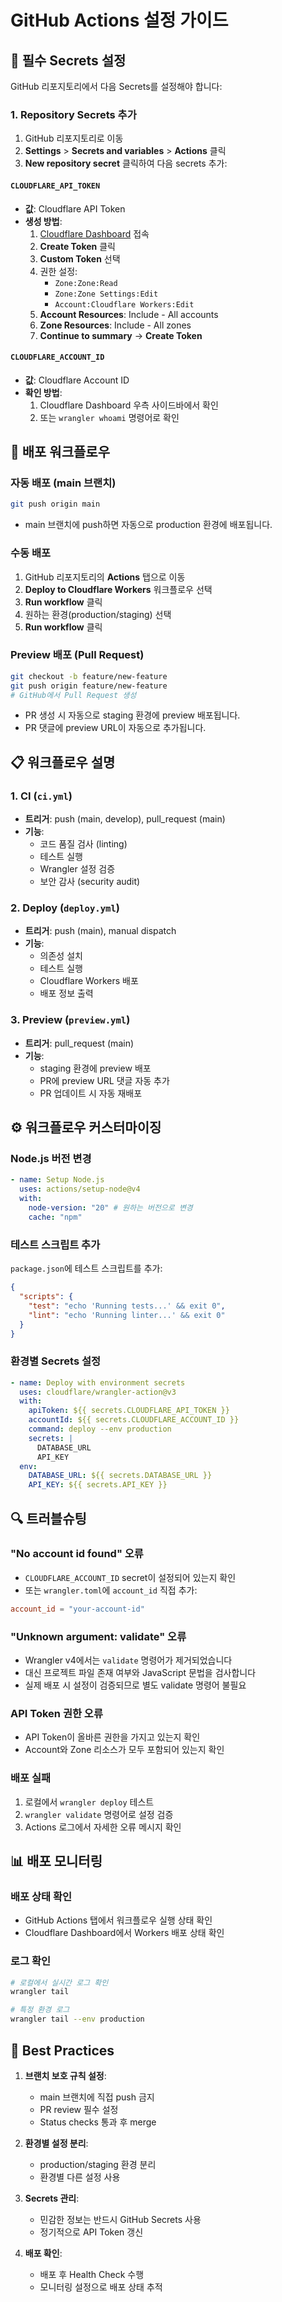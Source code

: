 # GitHub Actions 설정 가이드

## 🔑 필수 Secrets 설정

GitHub 리포지토리에서 다음 Secrets를 설정해야 합니다:

### 1. Repository Secrets 추가

1. GitHub 리포지토리로 이동
2. **Settings** > **Secrets and variables** > **Actions** 클릭
3. **New repository secret** 클릭하여 다음 secrets 추가:

#### `CLOUDFLARE_API_TOKEN`

- **값**: Cloudflare API Token
- **생성 방법**:
  1. [Cloudflare Dashboard](https://dash.cloudflare.com/profile/api-tokens) 접속
  2. **Create Token** 클릭
  3. **Custom Token** 선택
  4. 권한 설정:
     - `Zone:Zone:Read`
     - `Zone:Zone Settings:Edit`
     - `Account:Cloudflare Workers:Edit`
  5. **Account Resources**: Include - All accounts
  6. **Zone Resources**: Include - All zones
  7. **Continue to summary** → **Create Token**

#### `CLOUDFLARE_ACCOUNT_ID`

- **값**: Cloudflare Account ID
- **확인 방법**:
  1. Cloudflare Dashboard 우측 사이드바에서 확인
  2. 또는 `wrangler whoami` 명령어로 확인

## 🚀 배포 워크플로우

### 자동 배포 (main 브랜치)

```bash
git push origin main
```

- main 브랜치에 push하면 자동으로 production 환경에 배포됩니다.

### 수동 배포

1. GitHub 리포지토리의 **Actions** 탭으로 이동
2. **Deploy to Cloudflare Workers** 워크플로우 선택
3. **Run workflow** 클릭
4. 원하는 환경(production/staging) 선택
5. **Run workflow** 클릭

### Preview 배포 (Pull Request)

```bash
git checkout -b feature/new-feature
git push origin feature/new-feature
# GitHub에서 Pull Request 생성
```

- PR 생성 시 자동으로 staging 환경에 preview 배포됩니다.
- PR 댓글에 preview URL이 자동으로 추가됩니다.

## 📋 워크플로우 설명

### 1. CI (`ci.yml`)

- **트리거**: push (main, develop), pull_request (main)
- **기능**:
  - 코드 품질 검사 (linting)
  - 테스트 실행
  - Wrangler 설정 검증
  - 보안 감사 (security audit)

### 2. Deploy (`deploy.yml`)

- **트리거**: push (main), manual dispatch
- **기능**:
  - 의존성 설치
  - 테스트 실행
  - Cloudflare Workers 배포
  - 배포 정보 출력

### 3. Preview (`preview.yml`)

- **트리거**: pull_request (main)
- **기능**:
  - staging 환경에 preview 배포
  - PR에 preview URL 댓글 자동 추가
  - PR 업데이트 시 자동 재배포

## ⚙️ 워크플로우 커스터마이징

### Node.js 버전 변경

```yaml
- name: Setup Node.js
  uses: actions/setup-node@v4
  with:
    node-version: "20" # 원하는 버전으로 변경
    cache: "npm"
```

### 테스트 스크립트 추가

`package.json`에 테스트 스크립트를 추가:

```json
{
  "scripts": {
    "test": "echo 'Running tests...' && exit 0",
    "lint": "echo 'Running linter...' && exit 0"
  }
}
```

### 환경별 Secrets 설정

```yaml
- name: Deploy with environment secrets
  uses: cloudflare/wrangler-action@v3
  with:
    apiToken: ${{ secrets.CLOUDFLARE_API_TOKEN }}
    accountId: ${{ secrets.CLOUDFLARE_ACCOUNT_ID }}
    command: deploy --env production
    secrets: |
      DATABASE_URL
      API_KEY
  env:
    DATABASE_URL: ${{ secrets.DATABASE_URL }}
    API_KEY: ${{ secrets.API_KEY }}
```

## 🔍 트러블슈팅

### "No account id found" 오류

- `CLOUDFLARE_ACCOUNT_ID` secret이 설정되어 있는지 확인
- 또는 `wrangler.toml`에 `account_id` 직접 추가:

```toml
account_id = "your-account-id"
```

### "Unknown argument: validate" 오류

- Wrangler v4에서는 `validate` 명령어가 제거되었습니다
- 대신 프로젝트 파일 존재 여부와 JavaScript 문법을 검사합니다
- 실제 배포 시 설정이 검증되므로 별도 validate 명령어 불필요

### API Token 권한 오류

- API Token이 올바른 권한을 가지고 있는지 확인
- Account와 Zone 리소스가 모두 포함되어 있는지 확인

### 배포 실패

1. 로컬에서 `wrangler deploy` 테스트
2. `wrangler validate` 명령어로 설정 검증
3. Actions 로그에서 자세한 오류 메시지 확인

## 📊 배포 모니터링

### 배포 상태 확인

- GitHub Actions 탭에서 워크플로우 실행 상태 확인
- Cloudflare Dashboard에서 Workers 배포 상태 확인

### 로그 확인

```bash
# 로컬에서 실시간 로그 확인
wrangler tail

# 특정 환경 로그
wrangler tail --env production
```

## 🎯 Best Practices

1. **브랜치 보호 규칙 설정**:
   - main 브랜치에 직접 push 금지
   - PR review 필수 설정
   - Status checks 통과 후 merge

2. **환경별 설정 분리**:
   - production/staging 환경 분리
   - 환경별 다른 설정 사용

3. **Secrets 관리**:
   - 민감한 정보는 반드시 GitHub Secrets 사용
   - 정기적으로 API Token 갱신

4. **배포 확인**:
   - 배포 후 Health Check 수행
   - 모니터링 설정으로 배포 상태 추적

